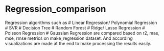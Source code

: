 # Regression_comparison
Regression algorithms such as # Linear Regression/ Polynomial Regression # SVR # Decision Tree # Random Forest # Ridge/ Lasso Regression # Poisson Regression # Gaussian Regression are compared based on r2, mae, mse, rmse metrics on make_regression dataset. And according visualizations are made at the end to make processing the results easily.

